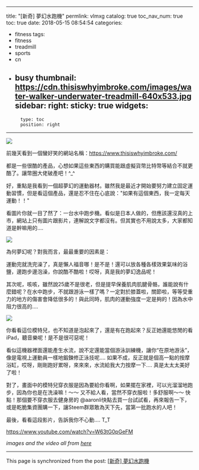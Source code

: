 
---
title: "[新奇] 夢幻水跑機"
permlink: vlmxg
catalog: true
toc_nav_num: true
toc: true
date: 2018-05-15 08:54:54
categories:
- fitness
tags:
- fitness
- treadmill
- sports
- cn
- busy
thumbnail: https://cdn.thisiswhyimbroke.com/images/water-walker-underwater-treadmill-640x533.jpg
sidebar:
    right:
        sticky: true
widgets:
    -
        type: toc
        position: right
---


![](https://cdn.thisiswhyimbroke.com/images/water-walker-underwater-treadmill-640x533.jpg)

前幾天看到一個蠻好笑的網站名稱：https://www.thisiswhyimbroke.com/

都是一些很酷的產品，心想如果這些東西的購買能跟虛擬貨幣比特幣等結合不就更酷了。讓幣圈大佬破產吧！^_^

好，重點是我看到一個超夢幻的運動器材。雖然我是最近才開始要努力建立固定運動習慣，但是看這個產品，還是忍不住在心底說："如果有這個東西，我一定每天運動！！" 

看圖片你就一目了然了：一台水中跑步機。看似是日本人做的，但應該還沒真的上市，網站上只有圖片跟影片，連解說文字都沒有。但其實也不用說太多，大家都知道是幹嘛用的....

![](https://cdn.thisiswhyimbroke.com/images/waterwalker-treadmill.jpg)

為何夢幻呢？對我而言，最最重要的因素是：

運動完就洗完澡了，真是懶人福音哪！是不是！還可以放各種各樣效果氣味的浴鹽，邊跑步邊泡澡，你說酷不酷啦！哎呀，真是我的夢幻逸品呢！

其次呢，咳咳，雖然說25歲不是很老，但是提早保養肌肉肌腱骨骼，誰能說有什麼錯呢？在水中跑步，不就跟游泳一樣了嗎？一定對於膝蓋啦，關節啦，等等受重力的地方的傷害會降低很多的！與此同時，肌肉的運動強度一定是夠的！因為水中阻力很高的....

![](https://cdn.thisiswhyimbroke.com/images/water-walker.jpg)

你看看這位模特兒，也不知道是泡起來了，還是有在跑起來？反正她還能悠閒的看iPad，聽音樂呢！是不是很可惡呢！

看似這機器裡面還能產生水流，說不定還能當個游泳訓練機，讓你“在原地游泳”，像是電視上運動員一樣地鍛鍊修正泳技呢.... 如果不成，反正就是個高一點的按摩浴缸，哎呀，剛剛跑好累呀，來來來，水流給我大力按摩一下.... 真是太太太美好了啦！

對了，畫面中的模特兒穿衣服是因為要給你看啊，如果擺在家裡，可以光溜溜地跑步，因為你也是在洗澡嘛！～～ 又不給人看，當然不穿衣服啦！多舒服啊～～ 快點！那個要不穿衣服去健身房的 @aaronli快點去買一台試試看，再來報告一下，或是乾脆集資團購一下，讓Steem群眾敢為天下先，當第一批跑水的人吧！

最後，看看這段影片，告訴我你不心動.... T_T

https://www.youtube.com/watch?v=W63tG0pGeFM

*images and the video all from [here](https://www.thisiswhyimbroke.com/water-walker-underwater-treadmill/)*


- - -

This page is synchronized from the post: [[新奇] 夢幻水跑機](https://steemit.com/@deanliu/vlmxg)
